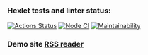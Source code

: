 ### Hexlet tests and linter status:

[![Actions Status](https://github.com/542993/frontend-project-lvl3/workflows/hexlet-check/badge.svg)](https://github.com/542993/frontend-project-lvl3/actions)
[![Node CI](https://github.com/542993/frontend-project-lvl3/actions/workflows/nodejs.yml/badge.svg)](https://github.com/542993/frontend-project-lvl3/actions/workflows/nodejs.yml) 
[![Maintainability](https://api.codeclimate.com/v1/badges/f7d22f37c9f39bcaede2/maintainability)](https://codeclimate.com/github/542993/frontend-project-lvl3/maintainability)

### Demo site [RSS reader](https://frontend-project-lvl3-17cj7409l-542993.vercel.app/)
